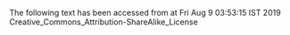 The following text has been accessed from at Fri Aug 9 03:53:15 IST 2019
Creative_Commons_Attribution-ShareAlike_License
